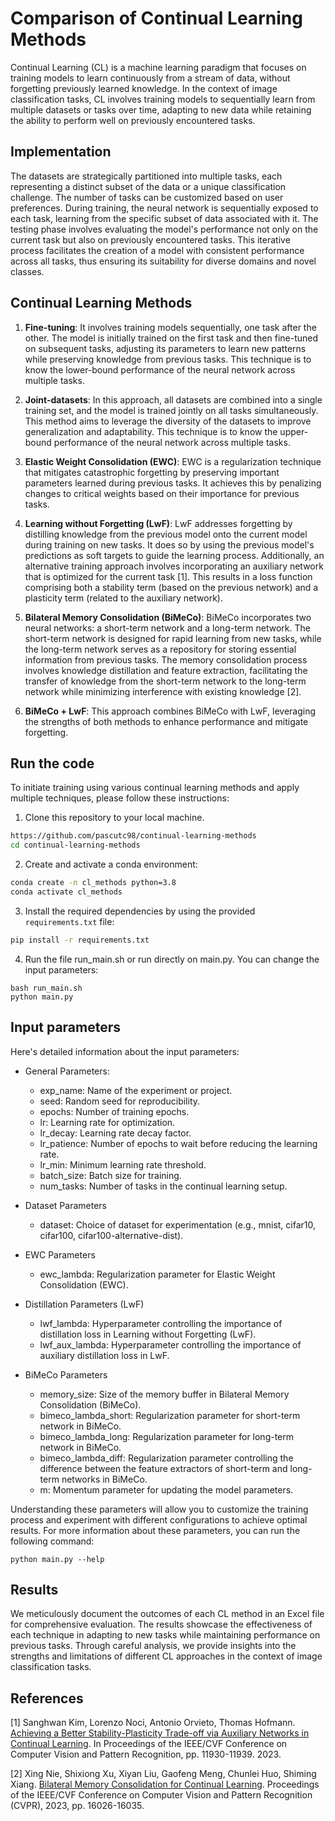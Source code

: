 # Comparison of Continual Learning Methods
Continual Learning (CL) is a machine learning paradigm that focuses on training models to learn continuously from a stream of data, without forgetting previously learned knowledge. In the context of image classification tasks, CL involves training models to sequentially learn from multiple datasets or tasks over time, adapting to new data while retaining the ability to perform well on previously encountered tasks.

## Implementation

The datasets are strategically partitioned into multiple tasks, each representing a distinct subset of the data or a unique classification challenge. The number of tasks can be customized based on user preferences. During training, the neural network is sequentially exposed to each task, learning from the specific subset of data associated with it. The testing phase involves evaluating the model's performance not only on the current task but also on previously encountered tasks. This iterative process facilitates the creation of a model with consistent performance across all tasks, thus ensuring its suitability for diverse domains and novel classes.

## Continual Learning Methods

1. **Fine-tuning**: It involves training models sequentially, one task after the other. The model is initially trained on the first task and then fine-tuned on subsequent tasks, adjusting its parameters to learn new patterns while preserving knowledge from previous tasks. This technique is to know the lower-bound performance of the neural network across multiple tasks.

2. **Joint-datasets**: In this approach, all datasets are combined into a single training set, and the model is trained jointly on all tasks simultaneously. This method aims to leverage the diversity of the datasets to improve generalization and adaptability. This technique is to know the upper-bound performance of the neural network across multiple tasks.

3. **Elastic Weight Consolidation (EWC)**: EWC is a regularization technique that mitigates catastrophic forgetting by preserving important parameters learned during previous tasks. It achieves this by penalizing changes to critical weights based on their importance for previous tasks.

4. **Learning without Forgetting (LwF)**: LwF addresses forgetting by distilling knowledge from the previous model onto the current model during training on new tasks. It does so by using the previous model's predictions as soft targets to guide the learning process. Additionally, an alternative training approach involves incorporating an auxiliary network that is optimized for the current task [1]. This results in a loss function comprising both a stability term (based on the previous network) and a plasticity term (related to the auxiliary network).

5. **Bilateral Memory Consolidation (BiMeCo)**: BiMeCo incorporates two neural networks: a short-term network and a long-term network. The short-term network is designed for rapid learning from new tasks, while the long-term network serves as a repository for storing essential information from previous tasks. The memory consolidation process involves knowledge distillation and feature extraction, facilitating the transfer of knowledge from the short-term network to the long-term network while minimizing interference with existing knowledge [2].

6. **BiMeCo + LwF**: This approach combines BiMeCo with LwF, leveraging the strengths of both methods to enhance performance and mitigate forgetting.

## Run the code

To initiate training using various continual learning methods and apply multiple techniques, please follow these instructions:

1. Clone this repository to your local machine.
  ```bash
  https://github.com/pascutc98/continual-learning-methods
  cd continual-learning-methods
  ```
2. Create and activate a conda environment:
  ```bash
  conda create -n cl_methods python=3.8
  conda activate cl_methods
  ```
3. Install the required dependencies by using the provided `requirements.txt` file:
  ```bash
  pip install -r requirements.txt
  ```
4. Run the file run_main.sh or run directly on main.py. You can change the input parameters:
  ```
  bash run_main.sh
  python main.py
  ```
## Input parameters

Here's detailed information about the input parameters:

- General Parameters:
    - exp_name: Name of the experiment or project.
    - seed: Random seed for reproducibility.
    - epochs: Number of training epochs.
    - lr: Learning rate for optimization.
    - lr_decay: Learning rate decay factor.
    - lr_patience: Number of epochs to wait before reducing the learning rate.
    - lr_min: Minimum learning rate threshold.
    - batch_size: Batch size for training.
    - num_tasks: Number of tasks in the continual learning setup.
      
- Dataset Parameters
    - dataset: Choice of dataset for experimentation (e.g., mnist, cifar10, cifar100, cifar100-alternative-dist).
      
- EWC Parameters
    - ewc_lambda: Regularization parameter for Elastic Weight Consolidation (EWC).
      
- Distillation Parameters (LwF)
    - lwf_lambda: Hyperparameter controlling the importance of distillation loss in Learning without Forgetting (LwF).
    - lwf_aux_lambda: Hyperparameter controlling the importance of auxiliary distillation loss in LwF.
      
- BiMeCo Parameters
    - memory_size: Size of the memory buffer in Bilateral Memory Consolidation (BiMeCo).
    - bimeco_lambda_short: Regularization parameter for short-term network in BiMeCo.
    - bimeco_lambda_long: Regularization parameter for long-term network in BiMeCo.
    - bimeco_lambda_diff: Regularization parameter controlling the difference between the feature extractors of short-term and long-term networks in BiMeCo.
    - m: Momentum parameter for updating the model parameters.

Understanding these parameters will allow you to customize the training process and experiment with different configurations to achieve optimal results. For more information about these parameters, you can run the following command: 
  ```
  python main.py --help
  ```

## Results

We meticulously document the outcomes of each CL method in an Excel file for comprehensive evaluation. The results showcase the effectiveness of each technique in adapting to new tasks while maintaining performance on previous tasks. Through careful analysis, we provide insights into the strengths and limitations of different CL approaches in the context of image classification tasks.

## References
[1] Sanghwan Kim, Lorenzo Noci, Antonio Orvieto, Thomas Hofmann. [Achieving a Better Stability-Plasticity Trade-off via Auxiliary Networks in Continual Learning](https://arxiv.org/abs/2303.09483). In Proceedings of the IEEE/CVF Conference on Computer Vision and Pattern Recognition, pp. 11930-11939. 2023.

[2] Xing Nie, Shixiong Xu, Xiyan Liu, Gaofeng Meng, Chunlei Huo, Shiming Xiang. [Bilateral Memory Consolidation for Continual Learning](https://openaccess.thecvf.com/content/CVPR2023/html/Nie_Bilateral_Memory_Consolidation_for_Continual_Learning_CVPR_2023_paper.html). Proceedings of the IEEE/CVF Conference on Computer Vision and Pattern Recognition (CVPR), 2023, pp. 16026-16035.








